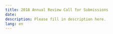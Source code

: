 ```yaml
---
title: 2018 Annual Review Call for Submissions
date:
description: Please fill in description here.
lang: en
---
```

